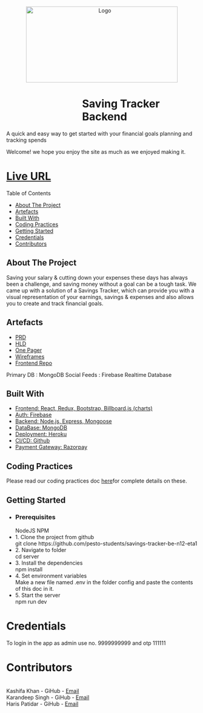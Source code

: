<!-- PROJECT LOGO -->
<br />
<p align="center">
    <img src="https://savings-tracker-111.netlify.app/static/media/logo.7835c574029d421e4eaf.png" alt="Logo" width="400" height="200" >
</p>
<div style="margin-left:200px"><h1 >Saving Tracker Backend</h1></div>
<p>A quick and easy way to get started with your  
financial goals planning and tracking spends
</p>


Welcome! we hope you enjoy the site as much as we enjoyed making it.


<h1><a href="https://savings-tracker-111.netlify.app"  target="_blank">Live URL</a></h1>
Table of Contents
<ul>
    <li>
        <a href="https://github.com/pesto-students/savings-tracker-be-n12-eta1/#about-the-project" target="_blank">About The Project</a>
    </li>
    <li>
        <a href="https://github.com/pesto-students/savings-tracker-be-n12-eta1/#artefacts" target="_blank"> Artefacts</a>
    </li>
    <li>
        <a href="https://github.com/pesto-students/savings-tracker-be-n12-eta1/#build-with" target="_blank">Built With</a>
    </li>
    <li>
        <a href="https://github.com/pesto-students/savings-tracker-be-n12-eta1/#coding-practices" target="_blank">Coding Practices</a>
    </li>
    <li>
    <a href="https://github.com/pesto-students/savings-tracker-be-n12-eta1/#getting-started" target="_blank">Getting Started</a>
    </li>
    <li>
        <a href="https://github.com/pesto-students/savings-tracker-be-n12-eta1/#credentials" target="_blank">Credentials</a>
    </li>
    <li>
    <a href="https://github.com/pesto-students/savings-tracker-be-n12-eta1/#contributors" target="_blank"> Contributors</a>
    </li>
</ul>
  

<div id="about-the-project">
  <h2>About The Project</h2>
   <p>
    Saving your salary & cutting down your expenses these days has always been a challenge, and saving money without a goal can be a tough task. We came up with a solution of a Savings Tracker, which can provide you with a visual representation of your earnings, savings & expenses and also allows you to create and track financial goals.
    </p>
</div>
<div id="artefacts">
    <h2>Artefacts</h2>
    <ul>
        <li>
            <a href="https://docs.google.com/document/d/1kcUljeiSFEqc--C1CuM0VOyiomV3PO5D/edit" target="_blank">
                PRD
            </a>
        </li>
        <li>
            <a href="https://drive.google.com/file/d/1xkCJqBz0HjVAuAmiUFomkpqYPJ9FpBvT/view?usp=sharing" target="_blank">
                HLD
            </a>
        </li>
        <li>
            <a href="https://drive.google.com/file/d/1S2SYg-KsHpn8S3nchyWbR_9Gj7W0Ptn9/view?usp=sharing" target="_blank">
                One Pager
            </a>
        </li>
        <li>
            <a href="https://www.figma.com/proto/9QYFjHDxCVZGkmAPw13bkv/Savings-Tracker-n12-eta-1?node-id=2%3A3&scaling=contain&page-id=0%3A1&starting-point-node-id=2%3A3&show-proto-sidebar=1" target="_blank">
                Wireframes
            </a>
        </li>
        <li>
            <a href="https://github.com/pesto-students/savings-tracker-fe-n12-eta1" target="_blank">
                Frontend Repo
            </a>
        </li>
    </ul>
</div>

Primary DB : MongoDB
Social Feeds : Firebase Realtime Database
<div id="build-with">
    <h2>Built With</h2>
    <a href="https://drive.google.com/file/d/1saRysCjbpSXjq8Ezriu0MoQHzU_LytLv/view?usp=sharing" target="_blank">
        <ul>
            <li>Frontend: 
            React, Redux, Bootstrap, Billboard.js (charts)
            </li>
            <li>
            Auth:
            Firebase
            </li>
            <li>
            Backend:
            Node.js, Express, Mongoose
            </li>
            <li>
            DataBase:
            MongoDB
            </li>
            <li>
            Deployment:
            Heroku
            </li>
            <li>
            CI/CD:
            Github
            </li>
            <li>
            Payment Gateway:
            Razorpay
            </li>
        </ul>
    </a>
</div>
<div id="coding-practices">
    <h2>Coding Practices</h2>
    Please read our coding practices doc <a target="_blank" href="https://docs.google.com/document/d/1RTXOvp3KA_BeCMXf6Uzj5zT9ulwvnU07a1Iy-4eMApo/edit?usp=sharing">here</a>for complete details on these.
</div>
<div id="getting-started">
<h2>Getting Started</h2>
    <ul>
        <li>
            <h3>Prerequisites</h3>               
                NodeJS NPM
        </li>
        <li>
        1. Clone the project from github<br>
    git clone https://github.com/pesto-students/savings-tracker-be-n12-eta1
        </li>
        <li>
        2. Navigate to folder<br>
    cd server
        </li>     
        <li>
        3. Install the dependencies<br>
    npm install
        </li>
        <li>
        4. Set environment variables<br>
    Make a new file named .env in the folder config and paste the contents of this doc in it.
        </li>
        <li>
            5. Start the server<br>
    npm run dev
        </li>
    </ul>
</div>
<div id="credentials">
    <h1>Credentials</h1>
    <p>To login in the app as admin use no. 9999999999 and otp 111111</p>
</div>


<div id="contributors">
    <h1>Contributors</h1>
    <br>
    Kashifa Khan - GiHub - <a href="mailto:khankashifa.1996@gmail.com" >Email<a>
    <br>
    Karandeep Singh - GiHub - <a href="mailto:karannnnn@yahoo.com" >Email</a>
    <br>
    Haris Patidar - GiHub - <a href="mailto:patidarharish08@gmail.com" >Email</a>
</div>
